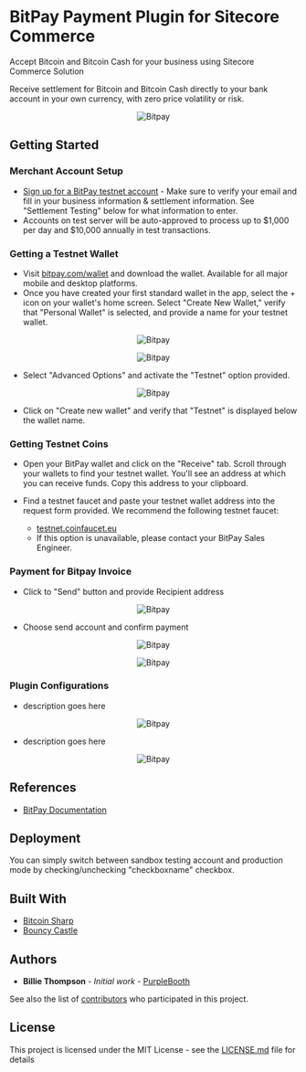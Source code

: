 # BitPay Payment Plugin for Sitecore Commerce
Accept Bitcoin and Bitcoin Cash for your business using Sitecore Commerce Solution

Receive settlement for Bitcoin and Bitcoin Cash directly to your bank account in your own currency, with zero price volatility or risk.

<div style="text-align:center" markdown="1">

![Bitpay](https://github.com/apiqu/sitecore-commerce-bitpay-payment-plugin/blob/master/Assets/bitpay_payment.png?raw=true)

</div>


## Getting Started

### Merchant Account Setup

* [Sign up for a BitPay testnet account](https://test.bitpay.com/dashboard/signup) - Make sure to verify your email and fill in your business information & settlement information. See "Settlement Testing" below for what information to enter.
* Accounts on test server will be auto-approved to process up to $1,000 per day and $10,000 annually in test transactions.

### Getting a Testnet Wallet

* Visit [bitpay.com/wallet](https://bitpay.com/wallet) and download the wallet. Available for all major mobile and desktop platforms.
* Once you have created your first standard wallet in the app, select the + icon on your wallet's home screen. Select "Create New Wallet," verify that "Personal Wallet" is selected, and provide a name for your testnet wallet.

<div style="text-align:center" markdown="1">

![Bitpay](https://github.com/apiqu/sitecore-commerce-bitpay-payment-plugin/blob/master/Assets/bitpay1.jpg?raw=true)

</div>

<div style="text-align:center" markdown="1">

![Bitpay](https://github.com/apiqu/sitecore-commerce-bitpay-payment-plugin/blob/master/Assets/bitpay2.jpg?raw=true)

</div>

* Select "Advanced Options" and activate the "Testnet" option provided.

<div style="text-align:center" markdown="1">

![Bitpay](https://github.com/apiqu/sitecore-commerce-bitpay-payment-plugin/blob/master/Assets/bitpay3.jpg?raw=true)

</div>

* Click on "Create new wallet" and verify that "Testnet" is displayed below the wallet name.

### Getting Testnet Coins

* Open your BitPay wallet and click on the "Receive" tab. Scroll through your wallets to find your testnet wallet. You'll see an address at which you can receive funds. Copy this address to your clipboard.

* Find a testnet faucet and paste your testnet wallet address into the request form provided. We recommend the following testnet faucet:

    * [testnet.coinfaucet.eu](https://testnet.coinfaucet.eu/)
    * If this option is unavailable, please contact your BitPay Sales Engineer.

### Payment for Bitpay Invoice

* Click to "Send" button and provide Recipient address

<div style="text-align:center" markdown="1">

![Bitpay](https://github.com/apiqu/sitecore-commerce-bitpay-payment-plugin/blob/master/Assets/bitpay4.jpg?raw=true)

</div>

* Choose send account and confirm payment

<div style="text-align:center" markdown="1">

![Bitpay](https://github.com/apiqu/sitecore-commerce-bitpay-payment-plugin/blob/master/Assets/bitpay5.jpg?raw=true)

</div>

<div style="text-align:center" markdown="1">

![Bitpay](https://github.com/apiqu/sitecore-commerce-bitpay-payment-plugin/blob/master/Assets/bitpay6.jpg?raw=true)

</div>

### Plugin Configurations

* description goes here
<div style="text-align:center" markdown="1">

![Bitpay](https://github.com/apiqu/sitecore-commerce-bitpay-payment-plugin/blob/master/Assets/bitpay_plugin1.png?raw=true)

</div>

* description goes here

<div style="text-align:center" markdown="1">

![Bitpay](https://github.com/apiqu/sitecore-commerce-bitpay-payment-plugin/blob/master/Assets/bitpay_plugin2.png?raw=true)

</div>

## References

* [BitPay Documentation](https://bitpay.com/docs/testing)

## Deployment

You can simply switch between sandbox testing account and production mode by checking/unchecking "checkboxname" checkbox. 

## Built With

* [Bitcoin Sharp](david-garcia-garcia/bitcoinsharp)
* [Bouncy Castle](https://www.bouncycastle.org/csharp/index.html)

## Authors

* **Billie Thompson** - *Initial work* - [PurpleBooth](https://github.com/PurpleBooth)

See also the list of [contributors](https://github.com/your/project/contributors) who participated in this project.

## License

This project is licensed under the MIT License - see the [LICENSE.md](LICENSE.md) file for details